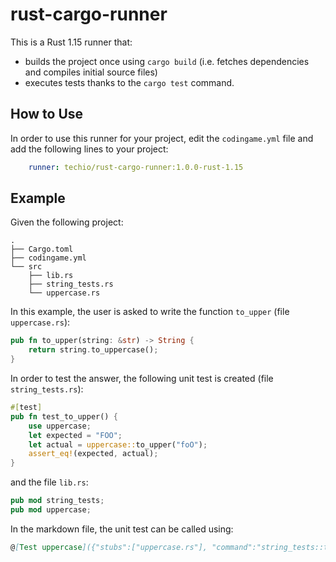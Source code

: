 # rust-cargo-runner

This is a Rust 1.15 runner that:
- builds the project once using `cargo build` (i.e. fetches dependencies and compiles initial source files)
- executes tests thanks to the `cargo test` command.

## How to Use

In order to use this runner for your project, edit the `codingame.yml` file and add the following lines to your project:

```yaml
    runner: techio/rust-cargo-runner:1.0.0-rust-1.15
```

## Example

Given the following project:

```
.
├── Cargo.toml
├── codingame.yml
└── src
    ├── lib.rs
    ├── string_tests.rs
    └── uppercase.rs
```

In this example, the user is asked to write the function `to_upper` (file `uppercase.rs`):

```rust
pub fn to_upper(string: &str) -> String {
    return string.to_uppercase();
}
```

In order to test the answer, the following unit test is created (file `string_tests.rs`):

```rust
#[test]
pub fn test_to_upper() {
    use uppercase;
    let expected = "FOO";
    let actual = uppercase::to_upper("foO");
    assert_eq!(expected, actual);
}
```

and the file `lib.rs`:

```rust
pub mod string_tests;
pub mod uppercase;
```

In the markdown file, the unit test can be called using:

```markdown
@[Test uppercase]({"stubs":["uppercase.rs"], "command":"string_tests::test_to_upper"})
```
